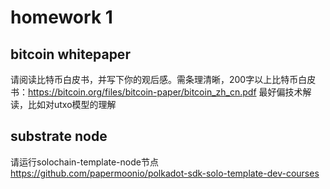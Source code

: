 # homework 1

## bitcoin whitepaper
请阅读比特币白皮书，并写下你的观后感。需条理清晰，200字以上比特币白皮书：https://bitcoin.org/files/bitcoin-paper/bitcoin_zh_cn.pdf
最好偏技术解读，比如对utxo模型的理解

## substrate node
请运行solochain-template-node节点
https://github.com/papermoonio/polkadot-sdk-solo-template-dev-courses